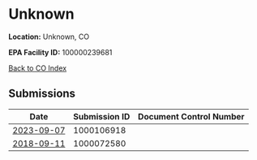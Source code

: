 # Unknown

**Location:** Unknown, CO

**EPA Facility ID:** 100000239681

[Back to CO Index](../../index.md)

## Submissions

| Date | Submission ID | Document Control Number |
|------|--------------|-------------------------|
| [2023-09-07](submissions/1000106918.md) | 1000106918 |  |
| [2018-09-11](submissions/1000072580.md) | 1000072580 |  |
